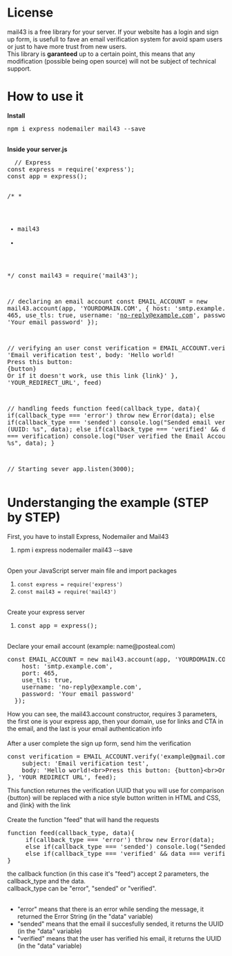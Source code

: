 <h1>License</h1>
mail43 is a free library for your server. If your website has a login and sign up form, is usefull to fave an email verification system for avoid spam users or just to have more trust from new users.
<br>
This library is <b>garanteed</b> up to a certain point, this means that any modification (possible being open source) will not be subject of technical support.
<br>
<h1>How to use it</h1>
<b>Install</b>
<pre>npm i express nodemailer mail43 --save</pre><br>
<section>
  <b>Inside your server.js</b><br>
  <pre>
  // Express
const express = require('express');
const app = express();

/* 
 *
 * mail43
 *
 */
const mail43 = require('mail43');

// declaring an email account
const EMAIL_ACCOUNT = new mail43.account(app, 'YOURDOMAIN.COM', {
  host: 'smtp.example.com',
  port: 465,
  use_tls: true,
  username: 'no-reply@example.com',
  password: 'Your email password'
});

// verifying an user
const verification = EMAIL_ACCOUNT.verify('example@gmail.com', {
  subject: 'Email verification test',
  body: 'Hello world!<br>Press this button: {button}<br>Or if it doesn't work, use this link {link}'
}, 'YOUR_REDIRECT_URL', feed)

// handling feeds
function feed(callback_type, data){
  if(callback_type === 'error') throw new Error(data);
  else if(callback_type === 'sended') console.log("Sended email verification (UUID: %s", data);
  else if(callback_type === 'verified' && data === verification) console.log("User verified the Email Account, UUID: %s", data);
}


// Starting sever
app.listen(3000);
</pre>
</section>

<h1>Understanging the example (STEP by STEP)</h1>
<span>First, you have to install Express, Nodemailer and Mail43</span>
<ol><li>npm i express nodemailer mail43 --save</li></ol>
<br>
<span>Open your JavaScript server main file and import packages</span>
<ol>
<li><code>const express = require('express')</code></li>
<li><code>const mail43 = require('mail43')</code></li>
</ol>
<br>
<span>Create your express server</span>
<ol>
<li><pre>const app = express();</pre></li>
</ol>
<br>
<span>Declare your email account (example: name@posteal.com)</span>
<pre>
const EMAIL_ACCOUNT = new mail43.account(app, 'YOURDOMAIN.COM', {
    host: 'smtp.example.com',
    port: 465,
    use_tls: true,
    username: 'no-reply@example.com',
    password: 'Your email password'
  });
</pre>
<span>How you can see, the mail43.account constructor, requires 3 parameters, the first one is your express app, then your domain, use for links and CTA in the email, and the last is your email authentication info</span>
<br><br>
<span>After a user complete the sign up form, send him the verification</span>
<pre>
const verification = EMAIL_ACCOUNT.verify('example@gmail.com', {
    subject: 'Email verification test',
    body: 'Hello world!&lt;br>Press this button: {button}&lt;br>Or if it doesn't work, use this link {link}'
}, 'YOUR_REDIRECT_URL', feed);
</pre>
<span>This function returnes the verification UUID that you will use for comparison<br>
{button} will be replaced with a nice style button written in HTML and CSS, and {link} with the link</span>
<br><br>
<span>Create the function "feed" that will hand the requests</span>
<pre>
function feed(callback_type, data){
     if(callback_type === 'error') throw new Error(data);
     else if(callback_type === 'sended') console.log("Sended email verification (UUID: %s", data);
     else if(callback_type === 'verified' && data === verification) console.log("User verified the Email Account, UUID: %s", data);
}
</pre>
<span>the callback function (in this case it's "feed") accept 2 parameters, the callback_type and the data.<br>
callback_type can be "error", "sended" or "verified".</span><br><br>

<ul>
  <li>"error" means that there is an error while sending the message, it returned the Error String (in the "data" variable)</li>
  <li>"sended" means that the email il succesfully sended, it returns the UUID (in the "data" variable)</li>
  <li>"verified" means that the user has verified his email, it returns the UUID (in the "data" variable)</li>
</ul>
